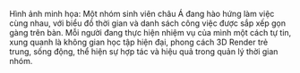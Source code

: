 Hình ảnh minh họa: Một nhóm sinh viên châu Á đang hào hứng làm việc cùng nhau, với biểu đồ thời gian và danh sách công việc được sắp xếp gọn gàng trên bàn. Mỗi người đang thực hiện nhiệm vụ của mình một cách tự tin, xung quanh là không gian học tập hiện đại, phong cách 3D Render trẻ trung, sống động, thể hiện sự hợp tác và hiệu quả trong quản lý thời gian nhóm.